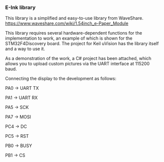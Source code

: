 

### E-Ink library
This library is a simplified and easy-to-use library from WaveShare.
https://www.waveshare.com/wiki/1.54inch_e-Paper_Module

This library requires several hardware-dependent functions for the implementation to work, an example of which is shown for the STM32F4Discovery board.
The project for Keil uVision has the library itself and a way to use it.

As a demonstration of the work, a C# project has been attached, which allows you to upload custom pictures via the UART interface at 115200 baud.

Connecting the display to the development as follows:

PA0 -> UART TX

PA1 -> UART RX

PA5 -> SCK

PA7 -> MOSI

PC4 -> DC

PC5 -> RST

PB0 -> BUSY

PB1 -> CS
